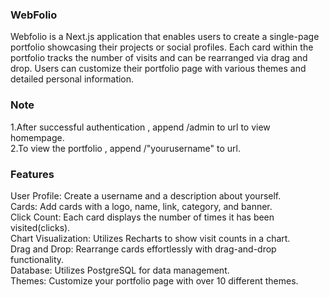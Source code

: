 ### WebFolio
Webfolio is a Next.js application that enables users to create a single-page portfolio showcasing their projects or social profiles. Each card within the portfolio tracks the number of visits and can be rearranged via drag and drop. Users can customize their portfolio page with various themes and detailed personal information.

### Note

1.After successful authentication , append /admin to url to view homempage.<br>
2.To view the portfolio , append /"yourusername" to url.

### Features
User Profile: Create a username and a description about yourself.<br>
Cards: Add cards with a logo, name, link, category, and banner.<br>
Click Count: Each card displays the number of times it has been visited(clicks).<br>
Chart Visualization: Utilizes Recharts to show visit counts in a chart.<br>
Drag and Drop: Rearrange cards effortlessly with drag-and-drop functionality.<br>
Database: Utilizes PostgreSQL for data management.<br>
Themes: Customize your portfolio page with over 10 different themes.
